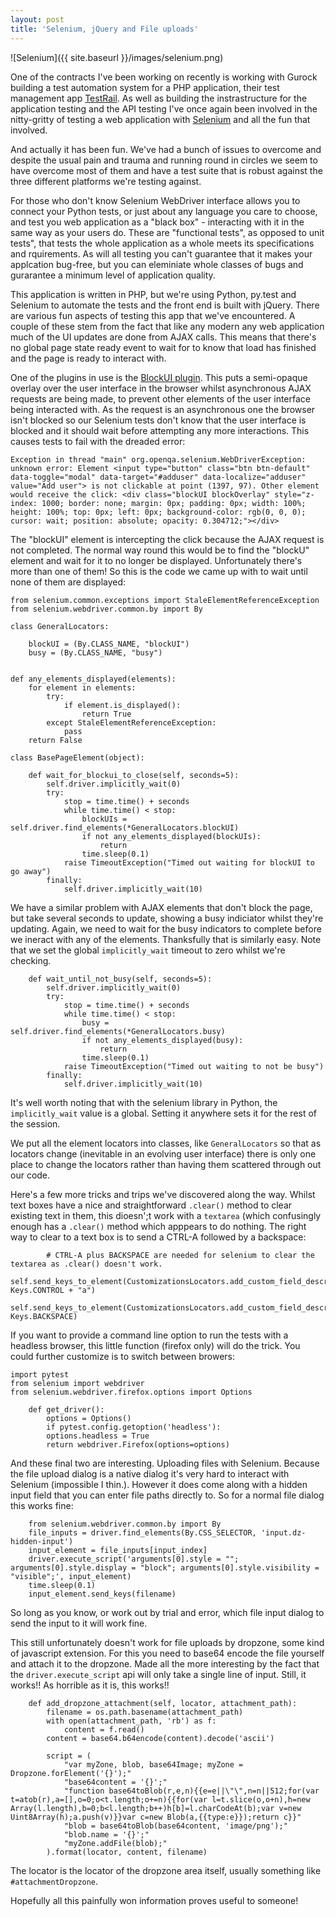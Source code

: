 ```yaml
---
layout: post
title: 'Selenium, jQuery and File uploads'
---
```


![Selenium]({{ site.baseurl }}/images/selenium.png)

One of the contracts I've been working on recently is working with Gurock building a test automation system for a PHP application, their test management app [TestRail](https://www.gurock.com/testrail). As well as building the instrastructure for the application testing and the API testing I've once again been involved in the nitty-gritty of testing a web application with [Selenium](https://www.seleniumhq.org/projects/webdriver/) and all the fun that involved.

And actually it has been fun. We've had a bunch of issues to overcome and despite the usual pain and trauma and running round in circles we seem to have overcome most of them and have a test suite that is robust against the three different platforms we're testing against. 

For those who don't know Selenium WebDriver interface allows you to connect your Python tests, or just about any language you care to choose, and test you web application as a "black box" - interacting with it in the same way as your users do. These are "functional tests", as opposed to unit tests", that tests the whole application as a whole meets its specifications and rquirements. As will all testing you can't guarantee that it makes your applcation bug-free, but you can eleminiate whole classes of bugs and gurarantee a minimum level of application quality.

This application is written in PHP, but we're using Python, py.test and Selenium to automate the tests and the front end is built with jQuery. There are various fun aspects of testing this app that we've encountered. A couple of these stem from the fact that like any modern any web application much of the UI updates are done from AJAX calls. This means that there's no global page state ready event to wait for to know that load has finished and the page is ready to interact with.

One of the plugins in use is the [BlockUI plugin](http://malsup.com/jquery/block/). This puts a semi-opaque overlay over the user interface in the browser whilst asynchronous AJAX requests are being made, to prevent other elements of the user interface being interacted with. As the request is an asynchronous one the browser isn't blocked so our Selenium tests don't know that the user interface is blocked and it should wait before attempting any more interactions. This causes tests to fail with the dreaded error:

```Exception in thread "main" org.openqa.selenium.WebDriverException: unknown error: Element <input type="button" class="btn btn-default" data-toggle="modal" data-target="#adduser" data-localize="adduser" value="Add user"> is not clickable at point (1397, 97). Other element would receive the click: <div class="blockUI blockOverlay" style="z-index: 1000; border: none; margin: 0px; padding: 0px; width: 100%; height: 100%; top: 0px; left: 0px; background-color: rgb(0, 0, 0); cursor: wait; position: absolute; opacity: 0.304712;"></div>```

The "blockUI" element is intercepting the click because the AJAX request is not completed. The normal way round this would be to find the "blockU" element and wait for it to no longer be displayed. Unfortunately there's more than one of them! So this is the code we came up with to wait until none of them are displayed:

```
from selenium.common.exceptions import StaleElementReferenceException
from selenium.webdriver.common.by import By

class GeneralLocators:

    blockUI = (By.CLASS_NAME, "blockUI")
    busy = (By.CLASS_NAME, "busy")


def any_elements_displayed(elements):
    for element in elements:
        try:
            if element.is_displayed():
                return True
        except StaleElementReferenceException:
            pass
    return False

class BasePageElement(object):

    def wait_for_blockui_to_close(self, seconds=5):
        self.driver.implicitly_wait(0)
        try:
            stop = time.time() + seconds
            while time.time() < stop:
                blockUIs = self.driver.find_elements(*GeneralLocators.blockUI)
                if not any_elements_displayed(blockUIs):
                    return
                time.sleep(0.1)
            raise TimeoutException("Timed out waiting for blockUI to go away")
        finally:
            self.driver.implicitly_wait(10)
```

We have a similar problem with AJAX elements that don't block the page, but take several seconds to update, showing a busy indiciator whilst they're updating. Again, we need to wait for the busy indicators to complete before we ineract with any of the elements. Thanksfully that is similarly easy. Note that we set the global `implicitly_wait` timeout to zero whilst we're checking.

```
    def wait_until_not_busy(self, seconds=5):
        self.driver.implicitly_wait(0)
        try:
            stop = time.time() + seconds
            while time.time() < stop:
                busy = self.driver.find_elements(*GeneralLocators.busy)
                if not any_elements_displayed(busy):
                    return
                time.sleep(0.1)
            raise TimeoutException("Timed out waiting to not be busy")
        finally:
            self.driver.implicitly_wait(10)
```

It's well worth noting that with the selenium library in Python, the `implicitly_wait` value is a global. Setting it anywhere sets it for the rest of the session. 

We put all the element locators into classes, like `GeneralLocators` so that as locators change (inevitable in an evolving user interface) there is only one place to change the locators rather than having them scattered through out our code.

Here's a few more tricks and trips we've discovered along the way. Whilst text boxes have a nice and straightforward `.clear()` method to clear existing text in them, this dioesn';t work with a `textarea` (which confusingly enough has a `.clear()` method which apppears to do nothing. The right way to clear to a text box is to send a CTRL-A followed by a backspace:

```
        # CTRL-A plus BACKSPACE are needed for selenium to clear the textarea as .clear() doesn't work.
        self.send_keys_to_element(CustomizationsLocators.add_custom_field_description, Keys.CONTROL + "a")
        self.send_keys_to_element(CustomizationsLocators.add_custom_field_description, Keys.BACKSPACE)
```

If you want to provide a command line option to run the tests with a headless browser, this little function (firefox only) will do the trick. You could further customize is to switch between browers:

```
import pytest
from selenium import webdriver
from selenium.webdriver.firefox.options import Options

	def get_driver():
	    options = Options()
	    if pytest.config.getoption('headless'):
		options.headless = True
	    return webdriver.Firefox(options=options)
```


And these final two are interesting. Uploading files with Selenium. Because the file upload dialog is a native dialog it's very hard to interact with Selenium (impossible I thin.). However it does come along with a hidden input field that you can enter file paths directly to. So for a normal file dialog this works fine:

```	
    from selenium.webdriver.common.by import By
    file_inputs = driver.find_elements(By.CSS_SELECTOR, 'input.dz-hidden-input')
    input_element = file_inputs[input_index]
    driver.execute_script('arguments[0].style = ""; arguments[0].style.display = "block"; arguments[0].style.visibility = "visible";', input_element)
    time.sleep(0.1)
    input_element.send_keys(filename)
```

So long as you know, or work out by trial and error, which file input dialog to send the input to it will work fine.

This still unfortunately doesn't work for file uploads by dropzone, some kind of javascript extension. For this you need to base64 encode the file yourself and attach it to the dropzone. Made all the more interesting by the fact that the `driver.execute_script` api will only take a single line of input. Still, it works!! As horrible as it is, this works!!

```
    def add_dropzone_attachment(self, locator, attachment_path):
        filename = os.path.basename(attachment_path)
        with open(attachment_path, 'rb') as f:
            content = f.read()
        content = base64.b64encode(content).decode('ascii')

        script = (
            "var myZone, blob, base64Image; myZone = Dropzone.forElement('{}');"
            "base64content = '{}';"
            "function base64toBlob(r,e,n){{e=e||\"\",n=n||512;for(var t=atob(r),a=[],o=0;o<t.length;o+=n){{for(var l=t.slice(o,o+n),h=new Array(l.length),b=0;b<l.length;b++)h[b]=l.charCodeAt(b);var v=new Uint8Array(h);a.push(v)}}var c=new Blob(a,{{type:e}});return c}}"
            "blob = base64toBlob(base64content, 'image/png');"
            "blob.name = '{}';"
            "myZone.addFile(blob);"
        ).format(locator, content, filename)
```

The locator is the locator of the dropzone area itself, usually something like ``#attachmentDropzone``.

Hopefully all this painfully won information proves useful to someone!



